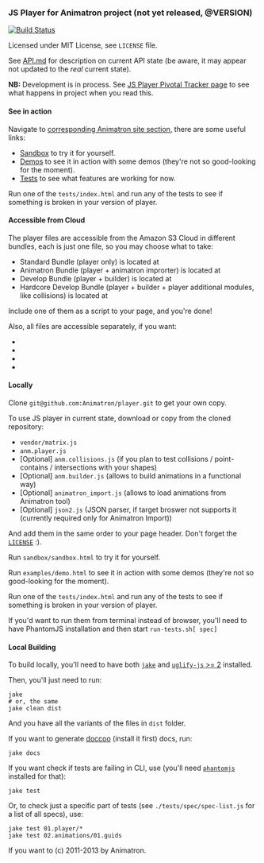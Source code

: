 ### JS Player for Animatron project (not yet released, @VERSION)

[![Build Status](https://secure.travis-ci.org/Animatron/player.png?branch=master)](https://travis-ci.org/Animatron/player)

Licensed under MIT License, see `LICENSE` file.

See [API.md](https://github.com/Animatron/player/blob/master/doc/API.md#files) for description on current API state (be aware, it may appear not updated to the _real_ current state).

**NB:** Development is in process. See [JS Player Pivotal Tracker page](https://www.pivotaltracker.com/projects/561405) to see what happens in project when you read this.

#### See in action

Navigate to [corresponding Animatron site section](http://animatron.com/player), there are some useful links:

* [Sandbox](http://animatron.com/player/sandbox/sandbox.html) to try it for yourself.
* [Demos](http://animatron.com/player/examples/demo.html) to see it in action with some demos (they're not so good-looking for the moment).
* [Tests](http://animatron.com/player/tests/index.html) to see what features are working for now.

Run one of the `tests/index.html` and run any of the tests to see if something is broken in your version of player.

#### Accessible from Cloud

The player files are accessible from the Amazon S3 Cloud in different bundles, each is just one file, so you may choose what to take:

* Standard Bundle (player only) is located at
* Animatron Bundle (player + animatron improrter) is located at
* Develop Bundle (player + builder) is located at
* Hardcore Develop Bundle (player + builder + player additional modules, like collisions) is located at

Include one of them as a script to your page, and you're done!

Also, all files are accessible separately, if you want:

*
*
*
*

#### Locally

Clone `git@github.com:Animatron/player.git` to get your own copy.

To use JS player in current state, download or copy from the cloned repository:

 * `vendor/matrix.js`
 * `anm.player.js`
 * [Optional] `anm.collisions.js` (if you plan to test collisions / point-contains / intersections with your shapes)
 * [Optional] `anm.builder.js` (allows to build animations in a functional way)
 * [Optional] `animatron_import.js` (allows to load animations from Animatron tool)
 * [Optional] `json2.js` (JSON parser, if target broswer not supports it (currently required only for Animatron Import))

And add them in the same order to your page header. Don't forget the [`LICENSE`](https://github.com/Animatron/player/blob/master/LICENSE#files) :).

Run `sandbox/sandbox.html` to try it for yourself.

Run `examples/demo.html` to see it in action with some demos (they're not so good-looking for the moment).

Run one of the `tests/index.html` and run any of the tests to see if something is broken in your version of player.

If you'd want to run them from terminal instead of browser, you'll need to have PhantomJS installation and then start `run-tests.sh[ spec]`

#### Local Building

To build locally, you'll need to have both [`jake`](https://github.com/mde/jake) and [`uglify-js` >= 2](https://github.com/mishoo/UglifyJS2) installed.

Then, you'll just need to run:

    jake
    # or, the same
    jake clean dist

And you have all the variants of the files in `dist` folder.

If you want to generate [doccoo](http://jashkenas.github.com/docco/) (install it first) docs, run:

    jake docs

If you want check if tests are failing in CLI, use (you'll need [`phantomjs`](http://phantomjs.org/) installed for that):

    jake test

Or, to check just a specific part of tests (see `./tests/spec/spec-list.js` for a list of all specs), use:

    jake test 01.player/*
    jake test 02.animations/01.guids

If you want to
(c) 2011-2013 by Animatron.